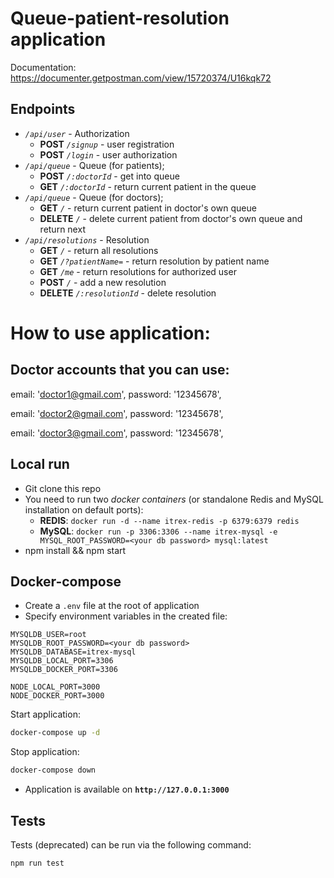 # Queue-patient-resolution application

Documentation:
https://documenter.getpostman.com/view/15720374/U16kqk72

## Endpoints

- _`/api/user`_ - Authorization
  - **POST**   _`/signup`_ - user registration
  - **POST**   _`/login`_ - user authorization
- _`/api/queue`_ - Queue (for patients);
  - **POST**   _`/:doctorId`_ - get into queue
  - **GET**    _`/:doctorId`_ - return current patient in the queue
- _`/api/queue`_ - Queue (for doctors);
  - **GET**    _`/`_ - return current patient in doctor's own queue 
  - **DELETE** _`/`_ - delete current patient from doctor's own queue and return next
- _`/api/resolutions`_ - Resolution
  - **GET**    _`/`_ - return all resolutions
  - **GET**    _`/?patientName=`_ - return resolution by patient name
  - **GET**    _`/me`_ - return resolutions for authorized user
  - **POST**   _`/`_ - add a new resolution
  - **DELETE** _`/:resolutionId`_ - delete resolution

# How to use application:

## **Doctor accounts that you can use:**

email: 'doctor1@gmail.com',
password: '12345678',

email: 'doctor2@gmail.com',
password: '12345678',

email: 'doctor3@gmail.com',
password: '12345678',

## **Local run**

- Git clone this repo
- You need to run two _docker containers_ (or standalone Redis and MySQL installation on default ports):
  - **REDIS**: `docker run -d --name itrex-redis -p 6379:6379 redis`
  - **MySQL**: `docker run -p 3306:3306 --name itrex-mysql -e MYSQL_ROOT_PASSWORD=<your db password> mysql:latest`
- npm install && npm start

## **Docker-compose**

- Create a `.env` file at the root of application
- Specify environment variables in the created file:

```
MYSQLDB_USER=root
MYSQLDB_ROOT_PASSWORD=<your db password>
MYSQLDB_DATABASE=itrex-mysql
MYSQLDB_LOCAL_PORT=3306
MYSQLDB_DOCKER_PORT=3306

NODE_LOCAL_PORT=3000
NODE_DOCKER_PORT=3000
```

Start application:
```sh
docker-compose up -d
```

Stop application:
```sh
docker-compose down
```

- Application is available on **`http://127.0.0.1:3000`**

## **Tests**

Tests (deprecated) can be run via the following command:

```sh
npm run test
```
